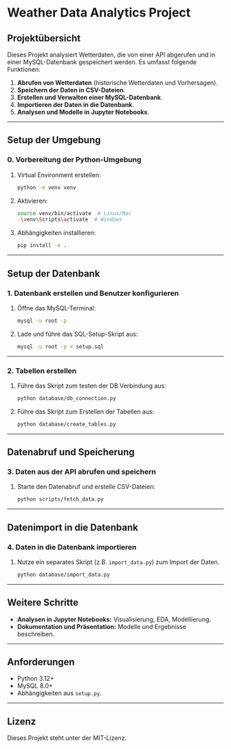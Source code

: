 # Weather Data Analytics Project

## Projektübersicht

Dieses Projekt analysiert Wetterdaten, die von einer API abgerufen und in einer MySQL-Datenbank gespeichert werden. Es umfasst folgende Funktionen:

1. **Abrufen von Wetterdaten** (historische Wetterdaten und Vorhersagen).
2. **Speichern der Daten in CSV-Dateien**.
3. **Erstellen und Verwalten einer MySQL-Datenbank**.
4. **Importieren der Daten in die Datenbank**.
5. **Analysen und Modelle in Jupyter Notebooks**.

---

## Setup der Umgebung

### 0. Vorbereitung der Python-Umgebung

1. Virtual Environment erstellen:
   ```bash
   python -m venv venv
   ```
2. Aktivieren:
   ```bash
   source venv/bin/activate  # Linux/Mac
   .\venv\Scripts\activate  # Windows
   ```
3. Abhängigkeiten installieren:
   ```bash
   pip install -e .
   ```

---

## Setup der Datenbank

### 1. Datenbank erstellen und Benutzer konfigurieren

1. Öffne das MySQL-Terminal:
   ```bash
   mysql -u root -p
   ```
2. Lade und führe das SQL-Setup-Skript aus:
   ```bash
   mysql -u root -p < setup.sql
   ```

---

### 2. Tabellen erstellen

1. Führe das Skript zum testen der DB Verbindung aus:
   ```bash
   python database/db_connection.py
   ```
2. Führe das Skript zum Erstellen der Tabellen aus:
   ```bash
   python database/create_tables.py
   ```

---

## Datenabruf und Speicherung

### 3. Daten aus der API abrufen und speichern

1. Starte den Datenabruf und erstelle CSV-Dateien:
   ```bash
   python scripts/fetch_data.py
   ```

---

## Datenimport in die Datenbank

### 4. Daten in die Datenbank importieren

1. Nutze ein separates Skript (z.B. `import_data.py`) zum Import der Daten.
   ```bash
   python database/import_data.py
   ```

---

## Weitere Schritte

- **Analysen in Jupyter Notebooks:** Visualisierung, EDA, Modellierung.
- **Dokumentation und Präsentation:** Modelle und Ergebnisse beschreiben.

---

## Anforderungen

- Python 3.12+
- MySQL 8.0+
- Abhängigkeiten aus `setup.py`.

---

## Lizenz

Dieses Projekt steht unter der MIT-Lizenz.

